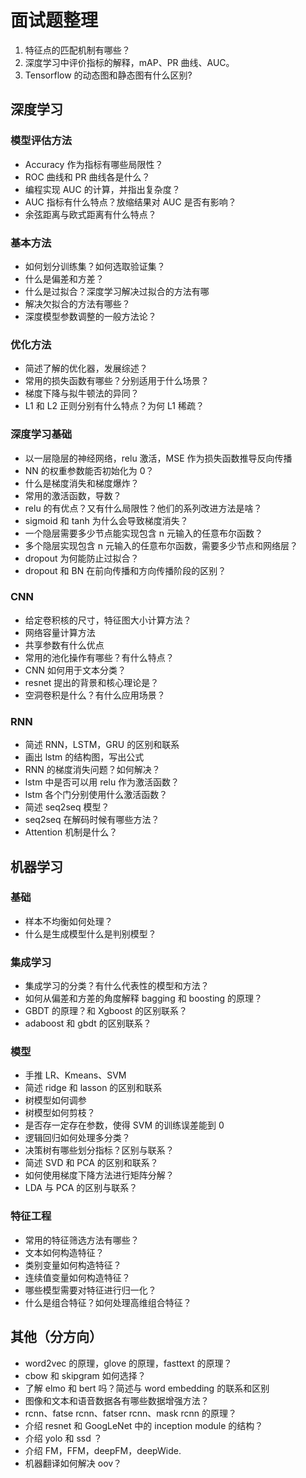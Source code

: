 # 面试题整理

1. 特征点的匹配机制有哪些？
2. 深度学习中评价指标的解释，mAP、PR 曲线、AUC。
3. Tensorflow 的动态图和静态图有什么区别?

## 深度学习

### 模型评估方法

- Accuracy 作为指标有哪些局限性？
- ROC 曲线和 PR 曲线各是什么？
- 编程实现 AUC 的计算，并指出复杂度？
- AUC 指标有什么特点？放缩结果对 AUC 是否有影响？
- 余弦距离与欧式距离有什么特点？

### 基本方法

- 如何划分训练集？如何选取验证集？
- 什么是偏差和方差？
- 什么是过拟合？深度学习解决过拟合的方法有哪
- 解决欠拟合的方法有哪些？
- 深度模型参数调整的一般方法论？

### 优化方法

- 简述了解的优化器，发展综述？
- 常用的损失函数有哪些？分别适用于什么场景？
- 梯度下降与拟牛顿法的异同？
- L1 和 L2 正则分别有什么特点？为何 L1 稀疏？

### 深度学习基础

- 以一层隐层的神经网络，relu 激活，MSE 作为损失函数推导反向传播
- NN 的权重参数能否初始化为 0？
- 什么是梯度消失和梯度爆炸？
- 常用的激活函数，导数？
- relu 的有优点？又有什么局限性？他们的系列改进方法是啥？
- sigmoid 和 tanh 为什么会导致梯度消失？
- 一个隐层需要多少节点能实现包含 n 元输入的任意布尔函数？
- 多个隐层实现包含 n 元输入的任意布尔函数，需要多少节点和网络层？
- dropout 为何能防止过拟合？
- dropout 和 BN 在前向传播和方向传播阶段的区别？

### CNN

- 给定卷积核的尺寸，特征图大小计算方法？
- 网络容量计算方法
- 共享参数有什么优点
- 常用的池化操作有哪些？有什么特点？
- CNN 如何用于文本分类？
- resnet 提出的背景和核心理论是？
- 空洞卷积是什么？有什么应用场景？

### RNN

- 简述 RNN，LSTM，GRU 的区别和联系
- 画出 lstm 的结构图，写出公式
- RNN 的梯度消失问题？如何解决？
- lstm 中是否可以用 relu 作为激活函数？
- lstm 各个门分别使用什么激活函数？
- 简述 seq2seq 模型？
- seq2seq 在解码时候有哪些方法？
- Attention 机制是什么？

## 机器学习

### 基础

- 样本不均衡如何处理？
- 什么是生成模型什么是判别模型？

### 集成学习

- 集成学习的分类？有什么代表性的模型和方法？
- 如何从偏差和方差的角度解释 bagging 和 boosting 的原理？
- GBDT 的原理？和 Xgboost 的区别联系？
- adaboost 和 gbdt 的区别联系？

### 模型

- 手推 LR、Kmeans、SVM
- 简述 ridge 和 lasson 的区别和联系
- 树模型如何调参
- 树模型如何剪枝？
- 是否存一定存在参数，使得 SVM 的训练误差能到 0
- 逻辑回归如何处理多分类？
- 决策树有哪些划分指标？区别与联系？
- 简述 SVD 和 PCA 的区别和联系？
- 如何使用梯度下降方法进行矩阵分解？
- LDA 与 PCA 的区别与联系？

### 特征工程

- 常用的特征筛选方法有哪些？
- 文本如何构造特征？
- 类别变量如何构造特征？
- 连续值变量如何构造特征？
- 哪些模型需要对特征进行归一化？
- 什么是组合特征？如何处理高维组合特征？

## 其他（分方向）

- word2vec 的原理，glove 的原理，fasttext 的原理？
- cbow 和 skipgram 如何选择？
- 了解 elmo 和 bert 吗？简述与 word embedding 的联系和区别
- 图像和文本和语音数据各有哪些数据增强方法？
- rcnn、fatse rcnn、fatser rcnn、mask rcnn 的原理？
- 介绍 resnet 和 GoogLeNet 中的 inception module 的结构？
- 介绍 yolo 和 ssd ？
- 介绍 FM，FFM，deepFM，deepWide.
- 机器翻译如何解决 oov？
